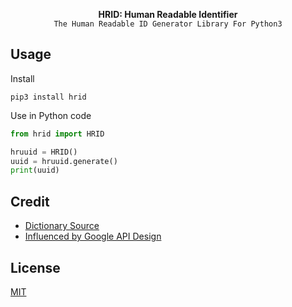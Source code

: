 <p  align="center">
  <strong>HRID: Human Readable Identifier</strong>
  <br>
  <code>The Human Readable ID Generator Library For Python3</code>
  <br>
</p>

## Usage

Install
```
pip3 install hrid
```

Use in Python code
```python
from hrid import HRID

hruuid = HRID()
uuid = hruuid.generate()
print(uuid)
```

## Credit
* [Dictionary Source](https://github.com/dariusk/corpora)
* [Influenced by Google API Design](https://cloud.google.com/blog/products/gcp/api-design-choosing-between-names-and-identifiers-in-urls)

## License

[MIT](./LICENSE)